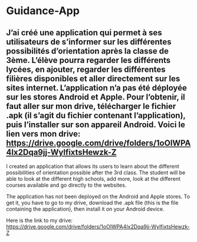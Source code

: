 # Guidance-App
J’ai créé une application qui permet à ses utilisateurs de s’informer sur les différentes possibilités d’orientation après la classe de 3ème. L’élève pourra regarder les différents lycées, en ajouter, regarder les différentes filières disponibles et aller directement sur les sites internet.
L’application n’a pas été déployée sur les stores Android et Apple. Pour l’obtenir, il faut aller sur mon drive, télécharger le fichier .apk (il s’agit du fichier contenant l’application), puis l’installer sur son appareil Android. 
Voici le lien vers mon drive: https://drive.google.com/drive/folders/1oOIWPA4Ix2Dqa9jj-WylfixtsHewzk-Z
--
I created an application that allows its users to learn about the different possibilities of orientation possible after the 3rd class. The student will be able to look at the different high schools, add more, look at the different courses available and go directly to the websites.

The application has not been deployed on the Android and Apple stores. To get it, you have to go to my drive, download the .apk file (this is the file containing the application), then install it on your Android device.

Here is the link to my drive: https://drive.google.com/drive/folders/1oOIWPA4Ix2Dqa9jj-WylfixtsHewzk-Z
